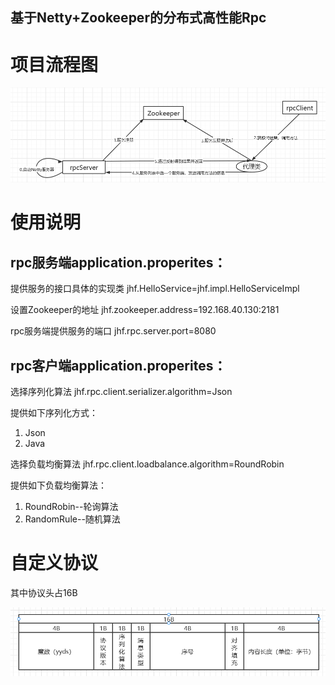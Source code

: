 ## 基于Netty+Zookeeper的分布式高性能Rpc
# 项目流程图

![image-20210929200740330](README-images/image-20210929200740330.png)

# 使用说明

## rpc服务端application.properites：

提供服务的接口具体的实现类
jhf.HelloService=jhf.impl.HelloServiceImpl

设置Zookeeper的地址
jhf.zookeeper.address=192.168.40.130:2181

rpc服务端提供服务的端口
jhf.rpc.server.port=8080

## rpc客户端application.properites：

选择序列化算法
jhf.rpc.client.serializer.algorithm=Json

提供如下序列化方式：

1. Json
2. Java

选择负载均衡算法
jhf.rpc.client.loadbalance.algorithm=RoundRobin

提供如下负载均衡算法：

1. RoundRobin--轮询算法
2. RandomRule--随机算法

# 自定义协议

其中协议头占16B

![image-20210929203712679](README-images/image-20210929203712679.png)
